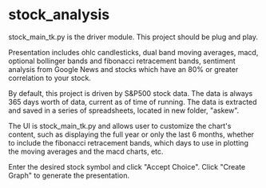 # stock_analysis
stock_main_tk.py is the driver module. This project should be plug and play.

Presentation includes ohlc candlesticks, dual band moving averages, macd, optional bollinger bands and fibonacci retracement bands, sentiment analysis from Google News and stocks which have an 80% or greater correlation to your stock.

By default, this project is driven by S&P500 stock data. The data is always 365 days worth of data, current as of time of running. The data is extracted and saved in a series of spreadsheets, located in new folder, "askew". 

The UI is stock_main_tk.py and allows user to customize the chart's content, such as displaying the full year or only the last 6 months, whether to include the fibonacci retracement bands, which days to use in plotting the moving averages and the macd charts, etc.

Enter the desired stock symbol and click "Accept Choice". Click "Create Graph" to generate the presentation.
